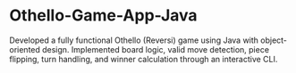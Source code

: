 # Othello-Game-App-Java
Developed a fully functional Othello (Reversi) game using Java with object-oriented design. Implemented board logic, valid move detection, piece flipping, turn handling, and winner calculation through an interactive CLI.
